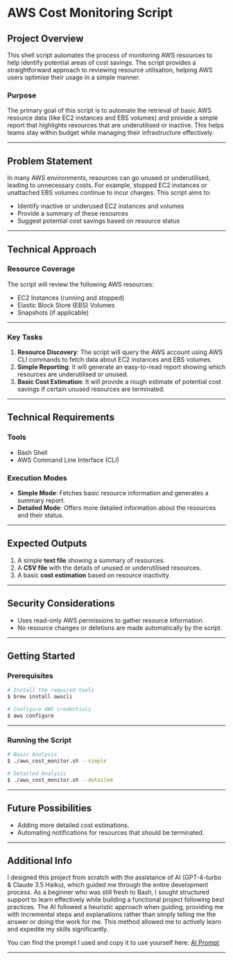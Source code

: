 # AWS Cost Monitoring Script

## Project Overview

This shell script automates the process of monitoring AWS resources to help identify potential areas of cost savings. The script provides a straightforward approach to reviewing resource utilisation, helping AWS users optimise their usage in a simple manner.

### Purpose
The primary goal of this script is to automate the retrieval of basic AWS resource data (like EC2 instances and EBS volumes) and provide a simple report that highlights resources that are underutilised or inactive. This helps teams stay within budget while managing their infrastructure effectively.

---

## Problem Statement

In many AWS environments, resources can go unused or underutilised, leading to unnecessary costs. For example, stopped EC2 instances or unattached EBS volumes continue to incur charges. This script aims to:

- Identify inactive or underused EC2 instances and volumes
- Provide a summary of these resources
- Suggest potential cost savings based on resource status

---

## Technical Approach

### Resource Coverage
The script will review the following AWS resources:
- EC2 Instances (running and stopped)
- Elastic Block Store (EBS) Volumes
- Snapshots (if applicable)

---

### Key Tasks
1. **Resource Discovery**: The script will query the AWS account using AWS CLI commands to fetch data about EC2 instances and EBS volumes.
2. **Simple Reporting**: It will generate an easy-to-read report showing which resources are underutilised or unused.
3. **Basic Cost Estimation**: It will provide a rough estimate of potential cost savings if certain unused resources are terminated.

---

## Technical Requirements

### Tools
- Bash Shell
- AWS Command Line Interface (CLI)

### Execution Modes
- **Simple Mode**: Fetches basic resource information and generates a summary report.
- **Detailed Mode**: Offers more detailed information about the resources and their status.

---

## Expected Outputs

1. A simple **text file** showing a summary of resources.
2. A **CSV file** with the details of unused or underutilised resources.
3. A basic **cost estimation** based on resource inactivity.

---

## Security Considerations
- Uses read-only AWS permissions to gather resource information.
- No resource changes or deletions are made automatically by the script.

---

## Getting Started

### Prerequisites
```bash
# Install the required tools
$ brew install awscli

# Configure AWS credentials
$ aws configure
```

---

### Running the Script
```bash
# Basic Analysis
$ ./aws_cost_monitor.sh --simple

# Detailed Analysis
$ ./aws_cost_monitor.sh --detailed
```

---

## Future Possibilities
- Adding more detailed cost estimations.
- Automating notifications for resources that should be terminated.

---

## Additional Info  

I designed this project from scratch with the assistance of AI (GPT-4-turbo & Claude 3.5 Haiku), which guided me through the entire development process. As a beginner who was still fresh to Bash, I sought structured support to learn effectively while building a functional project following best practices. The AI followed a heuristic approach when guiding, providing me with incremental steps and explanations rather than simply telling me the answer or doing the work for me. This method allowed me to actively learn and expedite my skills significantly.  

You can find the prompt I used and copy it to use yourself here: [AI Prompt](AI_Prompt.md)  

---